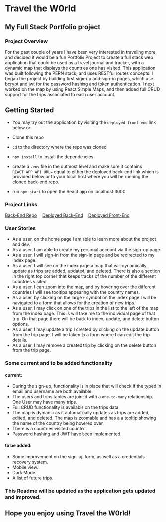 # Travel the W0rld
## My Full Stack Portfolio project

### Project Overview

For the past couple of years I have been very interested in traveling more, and decided it would be a fun Portfolio Project to create a full stack web application that could be used as a travel journal and tracker, with a dynamic map that displays the countries one has visited.
This application was built following the PERN stack, and uses RESTful routes concepts. I began the project by building first sign-up and sign-in pages, which use bcrypt and jwt for the password hashing and token authentication. I next worked on the map by using React Simple Maps, and then added full CRUD support for the trips associated to each user account.

## Getting Started

- You may try out the application by visiting the `deployed front-end` link below or:

- Clone this repo
- `cd` to the directory where the repo was cloned
- `npm install` to install the dependencies
- create a `.env` file in the outmost level and make sure it contains `REACT_APP_API_URL=` equal to either the deployed back-end link which is provided below or to your local host where you will be running the cloned back-end repo.
- run `npm start` to open the React app on localhost:3000.

### Project Links

[Back-End Repo](https://github.com/Daniel-Mazzilli/full-stack-portfolio-back-end)&emsp;
[Deployed Back-End](https://travel-app-back.onrender.com)&emsp;
[Deployed Front-End](https://travel-the-w0rld.netlify.app/)

### User Stories
- As a user, on the home page I am able to learn more about the project and dev.
- As a user, I am able to create my personal account via the sign-up page.
- As a user, I will sign-in from the sign-in page and be redirected to my index page.
- As a user, I will see on the index page a map that will dynamically update as trips are added, updated, and deleted. There is also a section in the right top corner that keeps tracks of the number of the different countries visited.
- As a user, I can zoom into the map, and by hovering over the different countries I will see tooltips appearing with the country names.
- As a user, by clicking on the large `+` symbol on the index page I will be navigated to a form that allows for the creation of new trips.
- As a user, I may click on one of the trips in the list to the left of the map from the index page. This is will take me to the individual page of that trip. On that page there will be back to index, update, and delete button options.
- As a user, I may update a trip I created by clicking on the update button from the trip page. I will be taken to a form where I can edit the trip details.
- As a user, I may remove a created trip by clicking on the delete button from the trip page.

### Some current and to be added functionality

#### current:
- During the sign-up, functionality is in place that will check if the typed in email and username are both available.
- The users and trips tables are joined with a `one-to-many` relationship. One User may have many trips.
- Full CRUD functionality is available on the trips data.
- The map is dymanic as it automatically updates as trips are added, edited, and deleted. The map is zoomable and has a a tooltip showing the name of the country being hovered over.
- There is a countries visited counter.
- Password hashing and JWT have been implemented.

#### to be added:
- Some improvement on the sign-up form, as well as a credentials recovery system.
- Mobile view.
- Dark Mode.
- A list of future trips.

### This Readme will be updated as the application gets updated and improved.

## Hope you enjoy using Travel the W0rld!